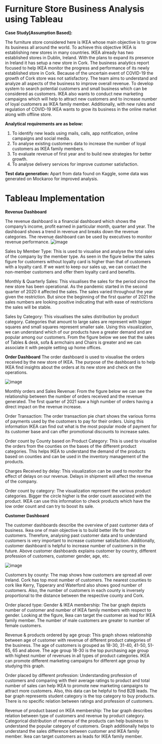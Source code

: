 # Furniture Store Business Analysis using Tableau

**Case Study[Assumption Based]:**

The furniture store considered here is IKEA whose main objective is to grow its business all around the world. To achieve this objective IKEA is establishing new stores in many countries. IKEA already has two established stores in Dublin, Ireland. With the plans to expand its presence in Ireland it has setup a new store in Cork.
The business analytics report focused to help IKEA monitor the progress and performance of its newly established store in Cork. Because of the uncertain event of COVID-19 the growth of Cork store was not satisfactory. The team aims to understand and analyze all aspects of the business to improve overall revenue. To develop system to search potential customers and small business which can be considered as customers. IKEA also wants to conduct new marketing campaigns which will help to attract new customers and to increase number of loyal customers as IKEA family member. Additionally, with new rules and regulation of COVID-19 IKEA wants to grow its business in the online market along with offline store.

**Analytical requirements are as below:**

1. To identify new leads using mails, calls, app notification, online campaigns and social media.
2. To analyse existing customers data to increase the number of loyal customers as IKEA family members.
3. To evaluate revenue of first year and to build new strategies for better growth.
4. To analyse delivery services for improve customer satisfaction.

**Test data generation:**
Apart from data found on Kaggle, some data was generated on Mockaroo for improved analysis.

# Tableau Implementation

**Revenue Dashboard**

The revenue dashboard is a financial dashboard which shows the company’s income, profit earned in particular month, quarter and year. The dashboard shows a trend in revenue and breaks down the revenue categories. The revenue dashboard can be used by executives to monitor revenue performance. 
![image](https://user-images.githubusercontent.com/17510556/212885104-861cc9ba-e611-40cc-815e-ff58d10a9efd.png)



Sales by Member Type:
This is used to visualise and analyse the total sales of the company by the member type. As seen in the figure below the sales figure for customers without loyalty card is higher than that of customers with a loyalty card. If we want to keep our sales up, we can contact the non-member customers and offer them loyalty card and benefits.

Monthly & Quarterly Sales:
This visualises the sales for the period since the new store has been operational. As the pandemic started in the second quarter of 2020 it affected the sales. The sales varied throughout the year given the restriction. But since the beginning of the first quarter of 2021 the sales numbers are looking positive indicating that with ease of restrictions the sales will be stable.

Sales by Category:
This visualises the sales distribution by product category. Categories that amount to large sales are represent with bigger squares and small squares represent smaller sale. Using this visualization, we can understand which of our products have a greater demand and are popular among our customers. From the figure below we see that the sales of Tables & desk, sofa & armchairs and Chairs is greater and we can associate it with people setting up home offices.


**Order Dashboard**
The order dashboard is used to visualise the orders received by the new store of IKEA. The purpose of the dashboard is to help IKEA find insights about the orders at its new store and check on the operations.

![image](https://user-images.githubusercontent.com/17510556/212885174-5d777e8e-2c7b-4e1d-9354-f269ca92561f.png)


Monthly orders and Sales Revenue:
From the figure below we can see the relationship between the number of orders received and the revenue generated. The first quarter of 2021 saw a high number of orders having a direct impact on the revenue increase.

Order Transaction:
The order transaction pie chart shows the various forms of payments used by the customers to pay for their orders. Using this information IKEA can find out what is the most popular mode of payment for its customer base and can offer promotional discounts to increase sales.

Order count by County based on Product Category:
This is used to visualise the orders from the counties on the bases of the different product categories. This helps IKEA to understand the demand of the products based on counties and can be used in the inventory management of the products.

Charges Received by delay:
This visualization can be used to monitor the effect of delays on our revenue. Delays in shipment will affect the revenue of the company.

Order count by category:
The visualization represent the various product categories. Bigger the circle higher is the order count associated with the product. IKEA can use this information to check products which have the low order count and can try to boost its sale.

**Customer Dashboard**

The customer dashboards describe the overview of past customer data of business. Ikea one of main objective is to build better life for their customers. Therefore, analysing past customer data and to understand customers is very important to increase customer satisfaction. Additionally, customer dashboard is helpful to increase number of customers in the future. Above customer dashboards explains customer by country, different profession of customers, customer gender, age, etc.

![image](https://user-images.githubusercontent.com/17510556/212885309-1b0d43cb-df41-4159-af7b-8402ee8dd639.png)

Customers by county:
The map shows how customers are spread all over Ireland. Cork has top most number of customers. The nearest counties to cork like Kerry, Tipperary and Waterford also shows good number of customers. Also, the number of customers in each county is inversely proportional to the distance between the respective county and Cork.

Order placed type: Gender & IKEA membership:
The bar graph depicts number of customer and number of IKEA family members with respect to gender. Looking at the figure, Ikea can target the customer as lead for IKEA family member. The number of male customers are greater to number of female customers.

Revenue & products ordered by age group:
This graph shows relationship between age of customer with revenue of different product categories of the business. The age of customers is grouped as 18-30, 31-40, 41-50, 51-65, 65 and above. The age group 18-30 is the top purchasing age group with highest number of revenues in all types of product categories. IKEA can promote different marketing campaigns for different age group by studying this graph.

Order placed by different profession:
Understanding profession of customers and comparing with their average ratings to product and total number of sales can help IKEA to promote new marketing campaigns to attract more customers. Also, this data can be helpful to find B2B leads. The bar graph represents student category is the top category to buy products. There is no specific relation between ratings and profession of customers.

Revenue of product based on IKEA membership:
The bar graph describes relation between type of customers and revenue by product category. Categorical distribution of revenue of the products can help business to understand the popular category of customers. Graph additionally helps to understand the sales difference between customer and IKEA family member. Ikea can target customers as leads for IKEA family member.
